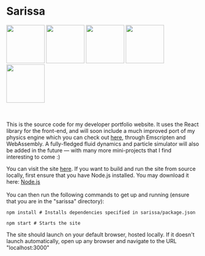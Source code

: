# Sarissa



<img src="https://github.com/Argyraspides/Sarissa/assets/95353936/faba7c27-0798-40ee-a43d-537bf23ee20b" width="auto" height="100"></img>
<img src="https://github.com/Argyraspides/Sarissa/assets/95353936/88658146-38ca-4dc7-896f-4166f3aed94a" width="auto" height="100"></img>
<img src="https://github.com/Argyraspides/Sarissa/assets/95353936/bd56954d-c437-493e-9231-f8ed43eeab45" width="auto" height="100"></img>
<img src="https://github.com/Argyraspides/Sarissa/assets/95353936/974f9011-08a2-4f5e-8a65-1d8b1b1bab1b" width="auto" height="100"></img>
<img src="https://github.com/Argyraspides/Sarissa/assets/95353936/6e619ad7-d610-431d-9c0f-76ac519d074b" width="auto" height="100"><br/><br/><br/></img>  
  
  
This is the source code for my developer portfolio website. It uses the React library for the front-end, and will
soon include a much improved port of my physics engine which you can check out [here](https://github.com/Argyraspides/Chiron), through Emscripten and WebAssembly. 
A fully-fledged fluid dynamics and particle simulator will also be added in the future — with many more mini-projects that I find interesting to come :)

  
You can visit the site [here](https://sarissa.vercel.app). If you want to build and run the site from source locally, 
first ensure that you have Node.js installed. You may download it here: [Node.js](https://nodejs.org/en) <br/><br/>
You can then run the following commands to get up and running (ensure that you are in the "sarissa" directory):

```npm install # Installs dependencies specified in sarissa/package.json```

```npm start # Starts the site```


The site should launch on your default browser, hosted locally. If it doesn't launch automatically, open up any browser and navigate to the URL "localhost:3000"




